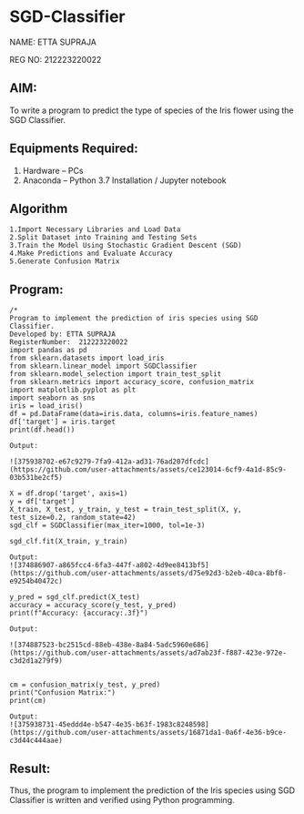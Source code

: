 # SGD-Classifier

NAME: ETTA SUPRAJA

REG NO: 212223220022
## AIM:
To write a program to predict the type of species of the Iris flower using the SGD Classifier.

## Equipments Required:
1. Hardware – PCs
2. Anaconda – Python 3.7 Installation / Jupyter notebook

## Algorithm
```
1.Import Necessary Libraries and Load Data
2.Split Dataset into Training and Testing Sets
3.Train the Model Using Stochastic Gradient Descent (SGD)
4.Make Predictions and Evaluate Accuracy
5.Generate Confusion Matrix
```
## Program:
```
/*
Program to implement the prediction of iris species using SGD Classifier.
Developed by: ETTA SUPRAJA
RegisterNumber:  212223220022
import pandas as pd
from sklearn.datasets import load_iris
from sklearn.linear_model import SGDClassifier
from sklearn.model_selection import train_test_split
from sklearn.metrics import accuracy_score, confusion_matrix
import matplotlib.pyplot as plt
import seaborn as sns
iris = load_iris()
df = pd.DataFrame(data=iris.data, columns=iris.feature_names)
df['target'] = iris.target
print(df.head())

Output:

![375938702-e67c9279-7fa9-412a-ad31-76ad207dfcdc](https://github.com/user-attachments/assets/ce123014-6cf9-4a1d-85c9-03b531be2cf5)

X = df.drop('target', axis=1)
y = df['target']
X_train, X_test, y_train, y_test = train_test_split(X, y, test_size=0.2, random_state=42)
sgd_clf = SGDClassifier(max_iter=1000, tol=1e-3)

sgd_clf.fit(X_train, y_train)

Output:
![374886907-a865fcc4-6fa3-447f-a802-4d9ee8413bf5](https://github.com/user-attachments/assets/d75e92d3-b2eb-40ca-8bf8-e9254b40472c)

y_pred = sgd_clf.predict(X_test)
accuracy = accuracy_score(y_test, y_pred)
print(f"Accuracy: {accuracy:.3f}")

Output:

![374887523-bc2515cd-88eb-438e-8a84-5adc5960e686](https://github.com/user-attachments/assets/ad7ab23f-f887-423e-972e-c3d2d1a279f9)


cm = confusion_matrix(y_test, y_pred)
print("Confusion Matrix:")
print(cm)

Output:
![375938731-45eddd4e-b547-4e35-b63f-1983c8248598](https://github.com/user-attachments/assets/16871da1-0a6f-4e36-b9ce-c3d44c444aae)

```


## Result:
Thus, the program to implement the prediction of the Iris species using SGD Classifier is written and verified using Python programming.
